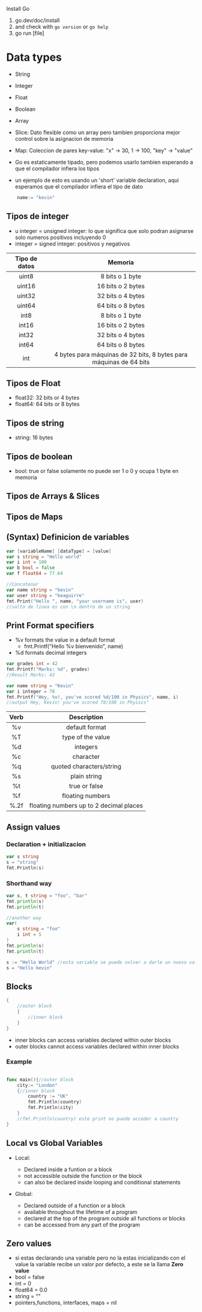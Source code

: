 Install Go
1. go.dev/doc/install
2. and check with `go version` or `go help`
3. go run [file]

# Data types
- String
- Integer
- Float
- Boolean
- Array
- Slice: Dato flexible como un array pero tambien proporciona mejor control sobre la asignacion de memoria
- Map: Coleccion de pares key-value: "x" -> 30, 1 -> 100, "key" -> "value"

- Go es estaticamente tipado, pero podemos usarlo tambien esperando a que el compilador infiera los tipos
- un ejemplo de esto es usando un 'short' variable declaration, aqui esperamos que el compilador infiera el tipo de dato
```go
    name:= "kevin"
```
## Tipos de integer
- u integer = unsigned integer: lo que significa que solo podran asignarse solo numeros positivos incluyendo 0
- integer = signed integer: positivos y negativos 

| Tipo de datos |                               Memoria                              |
|:-------------:|:------------------------------------------------------------------:|
| uint8         | 8 bits o 1 byte                                                    |
| uint16        | 16 bits o 2 bytes                                                  |
| uint32        | 32 bits o 4 bytes                                                  |
| uint64        | 64 bits o 8 bytes                                                  |
| int8          | 8 bits o 1 byte                                                    |
| int16         | 16 bits o 2 bytes                                                  |
| int32         | 32 bits o 4 bytes                                                  |
| int64         | 64 bits o 8 bytes                                                  |
| int           | 4 bytes para máquinas de 32 bits, 8 bytes para máquinas de 64 bits |

## Tipos de Float
- float32: 32 bits or 4 bytes
- float64: 64 bits or 8 bytes

## Tipos de string
- string: 16 bytes

## Tipos de boolean
- bool: true or false solamente no puede ser 1 o 0 y ocupa 1 byte en memoria

## Tipos de Arrays & Slices

## Tipos de Maps

## (Syntax) Definicion de variables
```go
var [variableName] [dataType] = [value]
var s string = "Hello world"
var i int = 100
var b bool = false
var f float64 = 77.64

//Concatenar
var name string = "kevin"
var user string = "keaguirre"
fmt.Print("Hello ", name, "your username is", user)
//salto de linea es con \n dentro de un string

```
## Print Format specifiers
- %v formats the value in a default format
    - fmt.Printf("Hello %v bienvenido", name)
- %d formats decimal integers
```go
var grades int = 42
fmt.Printf("Marks: %d", grades)
//Result Marks: 42

var name string = "Kevin"
var i integer = 78
fmt.Printf("Hey, %v!, you've scored %d/100 in Physics", name, i)
//output Hey, Kevin! you've scored 78/100 in Physics"

```

| Verb          |                           Description                              |
|:-------------:|:------------------------------------------------------------------:|
| %v            | default format                                                     |
| %T            | type of the value                                                  |
| %d            | integers                                                           |
| %c            | character                                                          |
| %q            | quoted characters/string                                           |
| %s            | plain string                                                       |
| %t            | true or false                                                      |
| %f            | floating numbers                                                   |
| %.2f          | floating numbers up to 2 decimal places                            |

## Assign values
### Declaration + initializacion
```go
var s string
s = "string"
fmt.Println(s)
```

### Shorthand way
```go
var s, t string = "foo", "bar"
fmt.println(s)
fmt.println(t)

//another way
var(
    s string = "foo"
    i int = 5
)
fmt.println(s)
fmt.println(t)

s := "Hello World" //esta variable se puede volver a darle un nuevo valor que sea el mismo que infirio la primera vez
s = "Hello kevin"

```

## Blocks

```go
{
    //outer block
    {
        //inner block
    }
}
```
- inner blocks can access variables declared within outer blocks
- outer blocks cannot access variables declared within inner blocks
### Example
```go

func main(){//outer block
    city:= "London"
    {//inner block
        country := "UK"
        fmt.Println(country)
        fmt.Println(city)
    }
    //fmt.Println(country) este print no puede acceder a country
}
```
## Local vs Global Variables
- Local:    
    - Declared inside a funtion or a block
    - not accessible outside the function or the block
    - can also be declared inside looping and conditional statements

- Global:   
    - Declared outside of a function or a block
    - available throughout the lifetime of a program
    - declared at the top of the program outside all functions or blocks
    - can be accessed from any part of the program

## Zero values
- si estas declarando una variable pero no la estas inicializando con el value la variable recibe un valor por defecto, a este se la llama **Zero value**
-   bool = false
-   int = 0
-   float64 = 0.0
-   string = ""
-   pointers,functions, interfaces, maps = nil
            